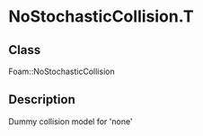 # NoStochasticCollision.T 
## Class
Foam::NoStochasticCollision

## Description
Dummy collision model for 'none'

